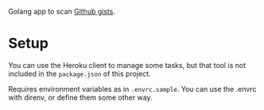 
Golang app to scan [Github gists](https://gist.github.com/).

# Setup

You can use the Heroku client to manage some tasks, but that
tool is not included in the `package.json` of this project.

Requires environment variables as in `.envrc.sample`.
You can use the .envrc with direnv, or define them
some other way.

